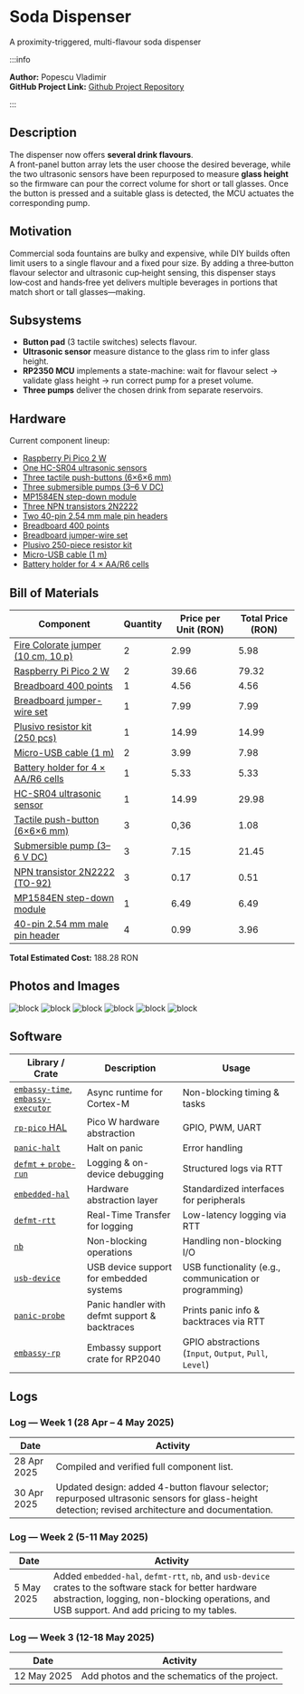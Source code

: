 # Soda Dispenser
A proximity-triggered, multi-flavour soda dispenser

:::info

**Author:** Popescu Vladimir \
**GitHub Project Link:** [Github Project Repository](https://github.com/UPB-PMRust-Students/proiect-ErrorsEverywhere)

:::

## Description
The dispenser now offers **several drink flavours**.  
A front-panel button array lets the user choose the desired beverage, while the two ultrasonic sensors have been repurposed to measure **glass height** so the firmware can pour the correct volume for short or tall glasses. Once the button is pressed and a suitable glass is detected, the MCU actuates the corresponding pump.

## Motivation
Commercial soda fountains are bulky and expensive, while DIY builds often limit users to a single flavour and a fixed pour size. By adding a three‑button flavour selector and ultrasonic cup‑height sensing, this dispenser stays low‑cost and hands‑free yet delivers multiple beverages in portions that match short or tall glasses—making.

## Subsystems 
- **Button pad** (3 tactile switches) selects flavour.  
- **Ultrasonic sensor** measure distance to the glass rim to infer glass height.  
- **RP2350 MCU** implements a state-machine: wait for flavour select → validate glass height → run correct pump for a preset volume.  
- **Three pumps** deliver the chosen drink from separate reservoirs.

## Hardware
Current component lineup:
- [Raspberry Pi Pico 2 W](https://www.optimusdigital.ro/ro/placi-raspberry-pi/13327-raspberry-pi-pico-2-w.html) 
- [One HC-SR04 ultrasonic sensors](https://www.optimusdigital.ro/ro/senzori-senzori-ultrasonici/2328-senzor-ultrasonic-de-distana-hc-sr04-compatibil-33-v-i-5-v.html) 
- [Three tactile push-buttons (6×6×6 mm)](https://www.optimusdigital.ro/ro/butoane-i-comutatoare/1119-buton-6x6x6.html) 
- [Three submersible pumps (3–6 V DC)](https://sigmanortec.ro/Pompa-apa-submersibila-3-6VDC-verticala-p172447502) 
- [MP1584EN step-down module](https://www.optimusdigital.ro/en/adjustable-step-down-power-supplies/166-mp1584en-mini-dc-dc-step-down-module.html) 
- [Three NPN transistors 2N2222](https://www.optimusdigital.ro/en/transistors/935-transistor-npn-2n2222-to-92.html)  
- [Two 40-pin 2.54 mm male pin headers](https://www.optimusdigital.ro/ro/componente-electronice-headere-de-pini/462-header-de-pini-albastru-254-mm-40p.html)  
- [Breadboard 400 points](https://www.optimusdigital.ro/ro/prototipare-breadboard-uri/44-breadboard-400-points.html)  
- [Breadboard jumper-wire set](https://www.optimusdigital.ro/ro/fire-fire-mufate/12-set-de-cabluri-pentru-breadboard.html)  
- [Plusivo 250-piece resistor kit](https://www.optimusdigital.ro/ro/componente-electronice-rezistoare/10928-plusivo-kit-250-buc-rezistoare.html)  
- [Micro-USB cable (1 m)](https://www.optimusdigital.ro/ro/cabluri-cabluri-usb/11939-cablu-negru-micro-usb-1-m.html)  
- [Battery holder for 4 × AA/R6 cells](https://www.optimusdigital.ro/ro/toate-produsele/2374-suport-baterii-4-x-r6-patrat.html)  

## Bill of Materials

| Component | Quantity | Price per Unit (RON) | Total Price (RON) |
|-----------|----------|----------------------|-------------------|
| [Fire Colorate jumper (10 cm, 10 p)](https://www.optimusdigital.ro/ro/fire-fire-mufate/650-fire-colorate-mama-tata-10p.html) | 2 | 2.99 | 5.98 |
| [Raspberry Pi Pico 2 W](https://www.optimusdigital.ro/ro/placi-raspberry-pi/13327-raspberry-pi-pico-2-w.html) | 2 | 39.66  | 79.32  |
| [Breadboard 400 points](https://www.optimusdigital.ro/ro/prototipare-breadboard-uri/44-breadboard-400-points.html) | 1 | 4.56 | 4.56 |
| [Breadboard jumper-wire set](https://www.optimusdigital.ro/ro/fire-fire-mufate/12-set-de-cabluri-pentru-breadboard.html) | 1 | 7.99 | 7.99 |
| [Plusivo resistor kit (250 pcs)](https://www.optimusdigital.ro/ro/componente-electronice-rezistoare/10928-plusivo-kit-250-buc-rezistoare.html) | 1 | 14.99 | 14.99 |
| [Micro-USB cable (1 m)](https://www.optimusdigital.ro/ro/cabluri-cabluri-usb/11939-cablu-negru-micro-usb-1-m.html) | 2 | 3.99 | 7.98 |
| [Battery holder for 4 × AA/R6 cells](https://www.optimusdigital.ro/ro/toate-produsele/2374-suport-baterii-4-x-r6-patrat.html) | 1 | 5.33| 5.33 |
| [HC-SR04 ultrasonic sensor](https://www.optimusdigital.ro/ro/senzori-senzori-ultrasonici/2328-senzor-ultrasonic-de-distana-hc-sr04-compatibil-33-v-i-5-v.html) | 1 | 14.99 |29.98 |
| [Tactile push-button (6×6×6 mm)](https://www.optimusdigital.ro/ro/butoane-i-comutatoare/1119-buton-6x6x6.html) | 3 | 0,36 | 1.08 |
| [Submersible pump (3–6 V DC)](https://sigmanortec.ro/Pompa-apa-submersibila-3-6VDC-verticala-p172447502) | 3 | 7.15 | 21.45 |
| [NPN transistor 2N2222 (TO-92)](https://www.optimusdigital.ro/en/transistors/935-transistor-npn-2n2222-to-92.html) | 3 | 0.17 | 0.51 |
| [MP1584EN step-down module](https://www.optimusdigital.ro/en/adjustable-step-down-power-supplies/166-mp1584en-mini-dc-dc-step-down-module.html) | 1 | 6.49 | 6.49 |
| [40-pin 2.54 mm male pin header](https://www.optimusdigital.ro/ro/componente-electronice-headere-de-pini/462-header-de-pini-albastru-254-mm-40p.html) | 4 | 0.99 | 3.96 |

**Total Estimated Cost:** 188.28 RON
## Photos and Images
![block](./Circuit.webp)
![block](./Boards.webp)
![block](./Pumps.webp)
![block](./Sensor.webp)
![block](./Stepdown.webp)
![block](./Schema_1.svg)
## Software

| Library / Crate              | Description                                    | Usage                                  |
|------------------------------|------------------------------------------------|----------------------------------------|
| [`embassy-time`, `embassy-executor`](https://github.com/embassy-rs/embassy) | Async runtime for Cortex-M                    | Non-blocking timing & tasks            |
| [`rp-pico` HAL](https://github.com/raspberrypi/rp2040-hal)             | Pico W hardware abstraction                   | GPIO, PWM, UART                        |
| [`panic-halt`](https://github.com/rust-lang/panic-halt)                | Halt on panic                                 | Error handling                         |
| [`defmt` + `probe-run`](https://github.com/knurling-rs/defmt)          | Logging & on-device debugging                 | Structured logs via RTT                |
| [`embedded-hal`](https://github.com/rust-embedded/embedded-hal)        | Hardware abstraction layer                    | Standardized interfaces for peripherals |
| [`defmt-rtt`](https://github.com/knurling-rs/defmt)                    | Real-Time Transfer for logging                | Low-latency logging via RTT            |
| [`nb`](https://docs.rs/nb/)                                          | Non-blocking operations                        | Handling non-blocking I/O              |
| [`usb-device`](https://github.com/mciantyre/usb-device)              | USB device support for embedded systems       | USB functionality (e.g., communication or programming) |
| [`panic-probe`](https://github.com/knurling-rs/panic-probe)            | Panic handler with defmt support & backtraces | Prints panic info & backtraces via RTT |
| [`embassy-rp`](https://github.com/embassy-rs/embassy)                  | Embassy support crate for RP2040               | GPIO abstractions (`Input`, `Output`, `Pull`, `Level`) |

## Logs
### Log — Week 1 (28 Apr – 4 May 2025)

| Date       | Activity |
|------------|----------|
| 28 Apr 2025 | Compiled and verified full component list. |
| 30 Apr 2025 | Updated design: added 4-button flavour selector; repurposed ultrasonic sensors for glass-height detection; revised architecture and documentation. |

### Log — Week 2 (5-11 May 2025)

| Date       | Activity |
|------------|----------|
| 5 May 2025 | Added `embedded-hal`, `defmt-rtt`, `nb`, and `usb-device` crates to the software stack for better hardware abstraction, logging, non-blocking operations, and USB support. And add pricing to my tables.|

### Log — Week 3 (12-18 May 2025)

| Date       | Activity |
|------------|----------|
| 12 May 2025 | Add photos and the schematics of the project.|
